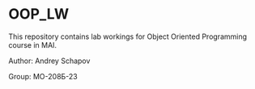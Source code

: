 # OOP_LW
This repository contains lab workings for Object Oriented Programming course in MAI.

Author: Andrey Schapov

Group: МО-208Б-23
